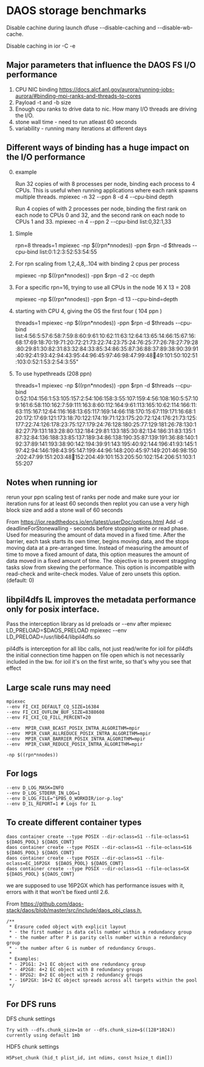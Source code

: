# DAOS storage benchmarks 

Disable cachine during launch dfuse --disable-caching and --disable-wb-cache. 

Disable caching in ior -C -e


## Major parameters that influence the DAOS FS I/O performance

1. CPU NIC binding https://docs.alcf.anl.gov/aurora/running-jobs-aurora/#binding-mpi-ranks-and-threads-to-cores 
2. Payload -t and -b size
3. Enough cpu ranks to drive data to nic. How many I/O threads are driving the I/O. 
4. stone wall time - need to run atleast 60 seconds
5. variability - running many iterations at different days


## Different ways of binding has a huge impact on the I/O performance

0. example

    Run 32 copies of <application> with 8 processes per node, binding each process to 4 CPUs. This is useful when running applications where each rank spawns multiple threads.
    mpiexec -n 32 --ppn 8 -d 4 --cpu-bind depth <application>

    Run 4 copies of <application> with 2 processes per node, binding the first rank on each node to CPUs 0 and 32, and the second rank on each node to CPUs 1 and 33.
    mpiexec -n 4 --ppn 2 --cpu-bind list:0,32:1,33 <application>


1. Simple 

    rpn=8
    threads=1
    mpiexec -np $((rpn*nnodes)) -ppn $rpn -d $threads --cpu-bind list:0:1:2:3:52:53:54:55


2. For rpn scaling from 1,2,4,8,..104 with binding 2 cpus per process

    mpiexec -np $((rpn*nnodes)) -ppn $rpn -d 2 -cc depth 


3. For a specific rpn=16, trying to use all CPUs in the node 16 X 13 = 208 

    mpiexec -np $((rpn*nnodes)) -ppn $rpn -d 13 --cpu-bind=depth 


4. starting with CPU 4, giving the OS the first four ( 104 ppn )

    threads=1
    mpiexec -np $((rpn*nnodes)) -ppn $rpn -d $threads --cpu-bind list:4:56:5:57:6:58:7:59:8:60:9:61:10:62:11:63:12:64:13:65:14:66:15:67:16:68:17:69:18:70:19:71:20:72:21:73:22:74:23:75:24:76:25:77:26:78:27:79:28:80:29:81:30:82:31:83:32:84:33:85:34:86:35:87:36:88:37:89:38:90:39:91:40:92:41:93:42:94:43:95:44:96:45:97:46:98:47:99:48:100:49:101:50:102:51:103:0:52:1:53:2:54:3:55"


5. To use hypethreads (208 ppn)

    threads=1
    mpiexec -np $((rpn*nnodes)) -ppn $rpn -d $threads --cpu-bind 0:52:104:156:1:53:105:157:2:54:106:158:3:55:107:159:4:56:108:160:5:57:109:161:6:58:110:162:7:59:111:163:8:60:112:164:9:61:113:165:10:62:114:166:11:63:115:167:12:64:116:168:13:65:117:169:14:66:118:170:15:67:119:171:16:68:120:172:17:69:121:173:18:70:122:174:19:71:123:175:20:72:124:176:21:73:125:177:22:74:126:178:23:75:127:179:24:76:128:180:25:77:129:181:26:78:130:182:27:79:131:183:28:80:132:184:29:81:133:185:30:82:134:186:31:83:135:187:32:84:136:188:33:85:137:189:34:86:138:190:35:87:139:191:36:88:140:192:37:89:141:193:38:90:142:194:39:91:143:195:40:92:144:196:41:93:145:197:42:94:146:198:43:95:147:199:44:96:148:200:45:97:149:201:46:98:150:202:47:99:151:203:48:100:152:204:49:101:153:205:50:102:154:206:51:103:155:207


## Notes when running ior

rerun your ppn scaling test of ranks per node and make sure your ior iteration runs for at least 60 seconds then replot
you can use a very high block size and add a stone wall of 60 seconds

From https://ior.readthedocs.io/en/latest/userDoc/options.html 
Add -d 
deadlineForStonewalling - seconds before stopping write or read phase. Used for measuring the amount of data moved in a fixed time. After the barrier, each task starts its own timer, begins moving data, and the stops moving data at a pre-arranged time. Instead of measuring the amount of time to move a fixed amount of data, this option measures the amount of data moved in a fixed amount of time. The objective is to prevent straggling tasks slow from skewing the performance. This option is incompatible with read-check and write-check modes. Value of zero unsets this option. (default: 0)



## libpil4dfs IL improves the metadata performance only for posix interface. 

Pass the interception library as ld preloads or --env after mpiexec
    LD_PRELOAD=$DAOS_PRELOAD mpiexec 
    --env LD_PRELOAD=/usr/lib64/libpil4dfs.so 

pil4dfs is interception for all libc calls, not just read/write for ioil
for pil4dfs the initial connection time happen on file open which is not necessarily included in the bw.
for ioil it's on the first write, so that's why you see that effect


## Large scale runs may need

    mpiexec 
    --env FI_CXI_DEFAULT_CQ_SIZE=16384  
    --env FI_CXI_OVFLOW_BUF_SIZE=8388608 
    --env FI_CXI_CQ_FILL_PERCENT=20 

    --env  MPIR_CVAR_BCAST_POSIX_INTRA_ALGORITHM=mpir
    --env  MPIR_CVAR_ALLREDUCE_POSIX_INTRA_ALGORITHM=mpir
    --env  MPIR_CVAR_BARRIER_POSIX_INTRA_ALGORITHM=mpir
    --env  MPIR_CVAR_REDUCE_POSIX_INTRA_ALGORITHM=mpir

    -np $((rpn*nnodes))


## For logs

    --env D_LOG_MASK=INFO  
    --env D_LOG_STDERR_IN_LOG=1
    --env D_LOG_FILE="$PBS_O_WORKDIR/ior-p.log" 
    --env D_IL_REPORT=1 # Logs for IL

## To create different container types

    daos container create --type POSIX --dir-oclass=S1 --file-oclass=S1 		${DAOS_POOL} ${DAOS_CONT}
    daos container create --type POSIX --dir-oclass=S1 --file-oclass=S16 		${DAOS_POOL} ${DAOS_CONT}
    daos container create --type POSIX --dir-oclass=S1 --file-oclass=EC_16P2GX 	${DAOS_POOL} ${DAOS_CONT}
    daos container create --type POSIX --dir-oclass=S1 --file-oclass=SX 		${DAOS_POOL} ${DAOS_CONT}


we are supposed to use 16P2GX which has performance issues with it, errors with it that won't be fixed until 2.6.

From https://github.com/daos-stack/daos/blob/master/src/include/daos_obj_class.h, 

	/**
	 * Erasure coded object with explicit layout
	 * - the first number is data cells number within a redundancy group
	 * - the number after P is parity cells number within a redundancy group
	 * - the number after G is number of redundancy Groups.
	 *
	 * Examples:
	 * - 2P1G1: 2+1 EC object with one redundancy group
	 * - 4P2G8: 4+2 EC object with 8 redundancy groups
	 * - 8P2G2: 8+2 EC object with 2 redundancy groups
	 * - 16P2GX: 16+2 EC object spreads across all targets within the pool
	 */

## For DFS runs 

DFS chunk settings
    
    Try with --dfs.chunk_size=1m or --dfs.chunk_size=$((128*1024)) currently using default 1mb

HDF5 chunk settings
    
    H5Pset_chunk (hid_t plist_id, int ndims, const hsize_t dim[]) 
